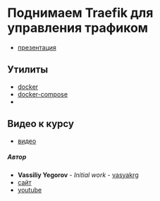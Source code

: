 # Поднимаем Traefik для управления трафиком
- [презентация]()

## Утилиты
- [docker](https://docs.docker.com/get-docker/)
- [docker-compose](https://docs.docker.com/compose/install/)
-
## Видео к курсу
- [видео]()

##### Автор
- **Vassiliy Yegorov** - *Initial work* - [vasyakrg](https://github.com/vasyakrg)
- [сайт](vk.com/realmanual)
- [youtube](youtube.com/realmanual)
